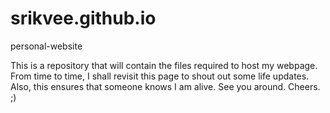# srikvee.github.io
personal-website

This is a repository that will contain the files required to host my webpage. 
From time to time, I shall revisit this page to shout out some life updates. 
Also, this ensures that someone knows I am alive. See you around. Cheers. ;)
